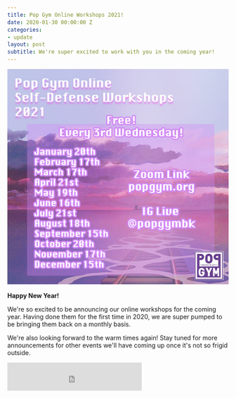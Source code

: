 ```yaml
---
title: Pop Gym Online Workshops 2021!
date: 2020-01-30 00:00:00 Z
categories:
- update
layout: post
subtitle: We're super excited to work with you in the coming year!
---
```


![Pop Gym Online](/assets/pop2021.jpg)


**Happy New Year!**

We're so excited to be announcing our online workshops for the coming year. Having done them for the first time in 2020, we are super pumped to be bringing them back on a monthly basis.

We're also looking forward to the warm times again! Stay tuned for more announcements for other events we'll have coming up once it's not so frigid outside.


<iframe src="https://withfriends.co/pop_gym/embed/raw:kind=Join" width="306" height="64" frameborder="0"></iframe>
